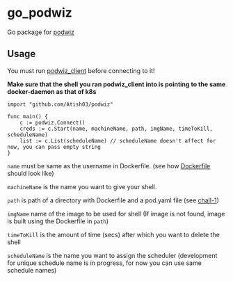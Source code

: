 # go_podwiz
Go package for [podwiz](https://github.com/Atish03/podwiz) 

## Usage
You must run [podwiz_client](https://github.com/Atish03/podwiz/releases/tag/v0.0.1)  before connecting to it!

**Make sure that the shell you ran podwiz_client into is pointing to the same docker-daemon as that of k8s**

```
import "github.com/Atish03/podwiz"

func main() {
	c := podwiz.Connect()
	creds := c.Start(name, machineName, path, imgName, timeToKill, scheduleName)
	list := c.List(scheduleName) // scheduleName doesn't affect for now, you can pass empty string
}
```
`name` must be same as the username in Dockerfile. (see how [Dockerfile](https://github.com/Atish03/podwiz/blob/main/chall-1/Dockerfile) should look like)

`machineName` is the name you want to give your shell.

`path` is path of a directory with Dockerfile and a pod.yaml file (see [chall-1](https://github.com/Atish03/podwiz/tree/main/chall-1))

`imgName` name of the image to be used for shell (If image is not found, image is built using the Dockerfile in `path`)

`timeToKill` is the amount of time (secs) after which you want to delete the shell

`scheduleName` is the name you want to assign the scheduler (development for unique schedule name is in progress, for now you can use same schedule names)
